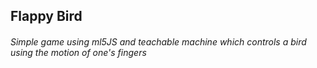 ## Flappy Bird

###### Simple game using ml5JS and teachable machine which controls a bird using the motion of one's fingers
